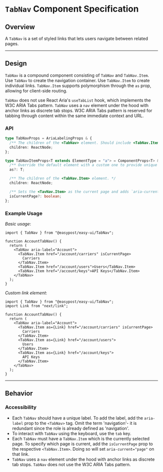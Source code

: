 # `TabNav` Component Specification

## Overview

A `TabNav` is a set of styled links that lets users navigate between related pages.

---

## Design

`TabNav` is a compound component consisting of `TabNav` and `TabNav.Item`. Use `TabNav` to create the navigation container. Use `TabNav.Item` to create individual links. `TabNav.Item` supports polymorphism through the `as` prop, allowing for client-side routing.

`TabNav` does not use React Aria's `useTabList` hook, which implements the W3C ARIA Tabs pattern. `TabNav` uses a `nav` element under the hood with anchor links as discrete tab stops. W3C ARIA Tabs pattern is reserved for tabbing through content within the same immediate context and URL.

### API

```ts
type TabNavProps = AriaLabelingProps & {
  /** The children of the <TabNav> element. Should include <TabNav.Item> elements. */
  children: ReactNode;
};

type TabNavItemProps<T extends ElementType = "a"> = ComponentProps<T> & {
  /** Override the default element with a custom one to provide unique behavior. Useful for client-side navigation link components in app frameworks. */
  as?: T;

  /** The children of the <TabNav.Item> element. */
  children: ReactNode;

  /** Sets the <TavNav.Item> as the current page and adds `aria-current="page"`. */
  isCurrentPage?: boolean;
};
```

### Example Usage

_Basic usage_:

```tsx
import { TabNav } from "@easypost/easy-ui/TabNav";

function AccountTabNav() {
  return (
    <TabNav aria-label="Account">
      <TabNav.Item href="/account/carriers" isCurrentPage>
        Carriers
      </TabNav.Item>
      <TabNav.Item href="/account/users">Users</TabNav.Item>
      <TabNav.Item href="/account/keys">API Keys</TabNav.Item>
    </TabNav>
  );
}
```

_Custom link element_:

```tsx
import { TabNav } from "@easypost/easy-ui/TabNav";
import Link from "next/link";

function AccountTabNav() {
  return (
    <TabNav aria-label="Account">
      <TabNav.Item as={Link} href="/account/carriers" isCurrentPage>
        Carriers
      </TabNav.Item>
      <TabNav.Item as={Link} href="/account/users">
        Users
      </TabNav.Item>
      <TabNav.Item as={Link} href="/account/keys">
        API Keys
      </TabNav.Item>
    </TabNav>
  );
}
```

---

## Behavior

### Accessibility

- Each `TabNav` should have a unique label. To add the label, add the `aria-label` prop to the `<TabNav>` tag. Omit the term 'navigation'- it is redundant since the role is already defined as 'navigation'.
- To interact with `TabNav` using the keyboard, use the `tab` key.
- Each `TabNav` must have a `TabNav.Item` which is the currently selected page. To specify which page is current, add the `isCurrentPage` prop to the respective `<TabNav.Item>`. Doing so will set `aria-current="page"` on that link.
- `TabNav` uses a `nav` element under the hood with anchor links as discrete tab stops. `TabNav` does not use the W3C ARIA Tabs pattern.
